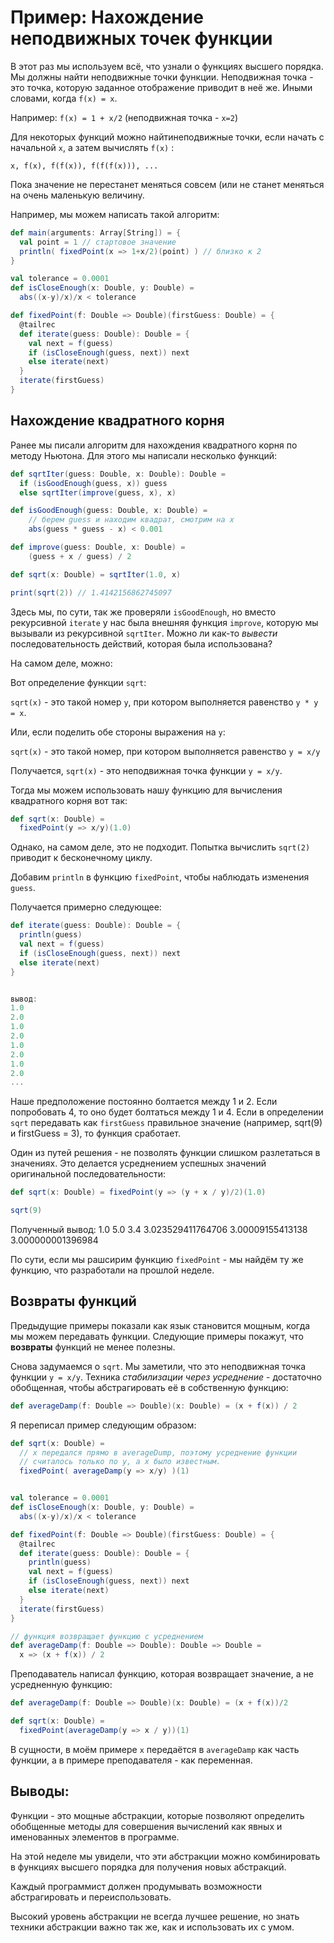 # Пример: Нахождение неподвижных точек функции

В этот раз мы используем всё, что узнали о функциях высшего порядка. Мы должны найти неподвижные точки функции. Неподвижная точка - это точка, которую заданное отображение приводит в неё же. Иными словами, когда `f(x) = x`.

Например: `f(x) = 1 + x/2` (неподвижная точка - `x=2`)

Для некоторых функций можно найтинеподвижные точки, если начать с начальной `x`, а затем вычислять `f(x)` :

```
x, f(x), f(f(x)), f(f(f(x))), ...
```

Пока значение не перестанет меняться совсем (или не станет меняться на очень маленькую величину.

Например, мы можем написать такой алгоритм:

```scala
def main(arguments: Array[String]) = {
  val point = 1 // стартовое значение
  println( fixedPoint(x => 1+x/2)(point) ) // близко к 2
}

val tolerance = 0.0001
def isCloseEnough(x: Double, y: Double) =
  abs((x-y)/x)/x < tolerance

def fixedPoint(f: Double => Double)(firstGuess: Double) = {
  @tailrec
  def iterate(guess: Double): Double = {
    val next = f(guess)
    if (isCloseEnough(guess, next)) next
    else iterate(next)
  }
  iterate(firstGuess)
}
```

## Нахождение квадратного корня

Ранее мы писали алгоритм для нахождения квадратного корня по методу Ньютона. Для этого мы написали несколько функций:

```scala
def sqrtIter(guess: Double, x: Double): Double =
  if (isGoodEnough(guess, x)) guess
  else sqrtIter(improve(guess, x), x)

def isGoodEnough(guess: Double, x: Double) =
	// берем guess и находим квадрат, смотрим на x
	abs(guess * guess - x) < 0.001

def improve(guess: Double, x: Double) =
	(guess + x / guess) / 2

def sqrt(x: Double) = sqrtIter(1.0, x)

print(sqrt(2)) // 1.4142156862745097

```

Здесь мы, по сути, так же проверяли `isGoodEnough`, но вместо рекурсивной `iterate` у нас была внешняя функция `improve`, которую мы вызывали из рекурсивной `sqrtIter`. Можно ли как-то *вывести* последовательность действий, которая была использована?

На самом деле, можно:

Вот определение функции `sqrt`: 

`sqrt(x)` - это такой номер `y`, при котором выполняется равенство `y * y = x`.

Или, если поделить обе стороны выражения на `y`:

`sqrt(x)` - это такой номер, при котором выполняется равенство `y = x/y`

Получается, `sqrt(x)` - это неподвижная точка функции `y = x/y`.

Тогда мы можем использовать нашу функцию для вычисления квадратного корня вот так:

```scala
def sqrt(x: Double) =
  fixedPoint(y => x/y)(1.0)
```

Однако, на самом деле, это не подходит. Попытка вычислить `sqrt(2)` приводит к бесконечному циклу.

Добавим `println` в функцию `fixedPoint`, чтобы наблюдать изменения `guess`.

Получается примерно следующее:

```scala
def iterate(guess: Double): Double = {
  println(guess)
  val next = f(guess)
  if (isCloseEnough(guess, next)) next
  else iterate(next)
}


вывод:
1.0
2.0
1.0
2.0
1.0
2.0
1.0
2.0
...
```

Наше предположение постоянно болтается между 1 и 2. Если попробовать 4, то оно будет болтаться между 1 и 4. Если в определении `sqrt` передавать как `firstGuess` правильное значение (например, sqrt(9) и firstGuess = 3), то функция сработает.

Один из путей решения - не позволять функции слишком разлетаться в значениях. Это делается усреднением успешных значений оригинальной последовательности:

```scala
def sqrt(x: Double) = fixedPoint(y => (y + x / y)/2)(1.0)

sqrt(9)
```

Полученный вывод:
1.0
5.0
3.4
3.023529411764706
3.00009155413138
3.000000001396984

По сути, если мы рашсирим функцию `fixedPoint` - мы найдём ту же функцию, что разработали на прошлой неделе. 


## Возвраты функций

Предыдущие примеры показали как язык становится мощным, когда мы можем передавать функции. Следующие примеры покажут, что **возвраты** функций не менее полезны.

Снова задумаемся о `sqrt`. Мы заметили, что это неподвижная точка функции `y = x/y`. Техника *стабилизации через усреднение* - достаточно обобщенная, чтобы абстрагировать её в собственную функцию:

```scala
def averageDamp(f: Double => Double)(x: Double) = (x + f(x)) / 2
```

Я переписал пример следующим образом:

```scala
def sqrt(x: Double) = 
  // x передался прямо в averageDump, поэтому усреднение функции 
  // считалось только по y, а x было известным.
  fixedPoint( averageDamp(y => x/y) )(1)


val tolerance = 0.0001
def isCloseEnough(x: Double, y: Double) =
  abs((x-y)/x)/x < tolerance

def fixedPoint(f: Double => Double)(firstGuess: Double) = {
  @tailrec
  def iterate(guess: Double): Double = {
    println(guess)
    val next = f(guess)
    if (isCloseEnough(guess, next)) next
    else iterate(next)
  }
  iterate(firstGuess)
}

// функция возвращает функцию с усреднением
def averageDamp(f: Double => Double): Double => Double =
  x => (x + f(x)) / 2
```

Преподаватель написал функцию, которая возвращает значение, а не усредненную функцию:

```scala
def averageDamp(f: Double => Double)(x: Double) = (x + f(x))/2

def sqrt(x: Double) =
  fixedPoint(averageDamp(y => x / y))(1)

```

В сущности, в моём примере `х` передаётся в `averageDamp` как часть функции, а в примере преподавателя - как переменная.

## Выводы:

Функции - это мощные абстракции, которые позволяют определить обобщенные методы для совершения вычислений как явных и именованных элементов в программе.

На этой неделе мы увидели, что эти абстракции можно комбинировать в функциях высшего порядка для получения новых абстракций.

Каждый программист должен продумывать возможности абстрагировать и переиспользовать.

Высокий уровень абстракции не всегда лучшее решение, но знать техники абстракции важно так же, как и использовать их с умом.

